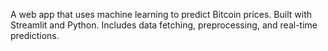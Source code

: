A web app that uses machine learning to predict Bitcoin prices. Built with Streamlit and Python. Includes data fetching, preprocessing, and real-time predictions.
